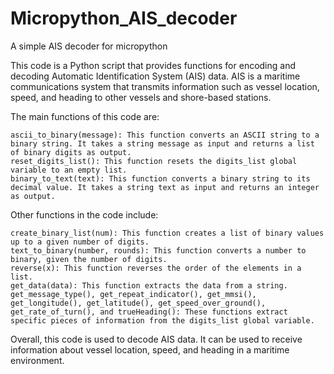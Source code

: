 # Micropython_AIS_decoder
A simple AIS decoder for micropython

This code is a Python script that provides functions for encoding and decoding Automatic Identification System (AIS) data. AIS is a maritime communications system that transmits information such as vessel location, speed, and heading to other vessels and shore-based stations.

The main functions of this code are:

    ascii_to_binary(message): This function converts an ASCII string to a binary string. It takes a string message as input and returns a list of binary digits as output.
    reset_digits_list(): This function resets the digits_list global variable to an empty list.
    binary_to_text(text): This function converts a binary string to its decimal value. It takes a string text as input and returns an integer as output.

Other functions in the code include:

    create_binary_list(num): This function creates a list of binary values up to a given number of digits.
    text_to_binary(number, rounds): This function converts a number to binary, given the number of digits.
    reverse(x): This function reverses the order of the elements in a list.
    get_data(data): This function extracts the data from a string.
    get_message_type(), get_repeat_indicator(), get_mmsi(), get_longitude(), get_latitude(), get_speed_over_ground(), get_rate_of_turn(), and trueHeading(): These functions extract specific pieces of information from the digits_list global variable.

Overall, this code is used to decode AIS data. It can be used to receive information about vessel location, speed, and heading in a maritime environment.
